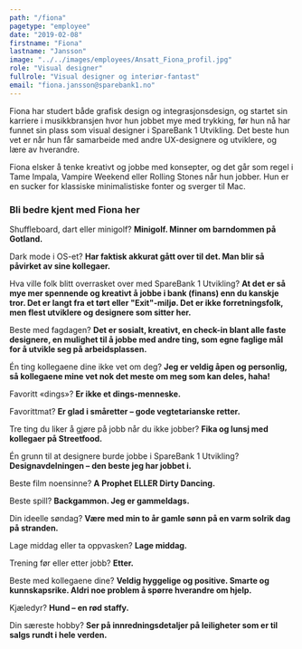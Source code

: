 ```yaml
---
path: "/fiona"
pagetype: "employee"
date: "2019-02-08"
firstname: "Fiona"
lastname: "Jansson"
image: "../../images/employees/Ansatt_Fiona_profil.jpg"
role: "Visual designer"
fullrole: "Visual designer og interiør-fantast"
email: "fiona.jansson@sparebank1.no"
---
```


Fiona har studert både grafisk design og integrasjonsdesign, og startet sin karriere i musikkbransjen hvor hun jobbet mye med trykking, før hun nå har funnet sin plass som visual designer i SpareBank 1 Utvikling. Det beste hun vet er når hun får samarbeide med andre UX-designere og utviklere, og lære av hverandre.

Fiona elsker å tenke kreativt og jobbe med konsepter, og det går som regel i Tame Impala, Vampire Weekend eller Rolling Stones når hun jobber. Hun er en sucker for klassiske minimalistiske fonter og sverger til Mac.

### Bli bedre kjent med Fiona her

<div class="info-content__questions">

Shuffleboard, dart eller minigolf?
**Minigolf. Minner om barndommen på Gotland.**

Dark mode i OS-et?
**Har faktisk akkurat gått over til det. Man blir så påvirket av sine kollegaer.** 

Hva ville folk blitt overrasket over med SpareBank 1 Utvikling?
**At det er så mye mer spennende og kreativt å jobbe i bank (finans) enn du kanskje tror. Det er langt fra et tørt eller "Exit"-miljø. Det er ikke forretningsfolk, men flest utviklere og designere som sitter her.**

Beste med fagdagen?
**Det er sosialt, kreativt, en check-in blant alle faste designere, en mulighet til å jobbe med andre ting, som egne faglige mål for å utvikle seg på arbeidsplassen.**

Én ting kollegaene dine ikke vet om deg?
**Jeg er veldig åpen og personlig, så kollegaene mine vet nok det meste om meg som kan deles, haha!**

Favoritt «dings»?
**Er ikke et dings-menneske.**

Favorittmat?
**Er glad i småretter – gode vegtetarianske retter.**

Tre ting du liker å gjøre på jobb når du ikke jobber?
**Fika og lunsj med kollegaer på Streetfood.**

Én grunn til at designere burde jobbe i SpareBank 1 Utvikling?
**Designavdelningen – den beste jeg har jobbet i.**

Beste film noensinne?
**A Prophet ELLER Dirty Dancing.**

Beste spill?
**Backgammon. Jeg er gammeldags.**

Din ideelle søndag?
**Være med min to år gamle sønn på en varm solrik dag på stranden.**

Lage middag eller ta oppvasken?
**Lage middag.**

Trening før eller etter jobb?
**Etter.**

Beste med kollegaene dine?
**Veldig hyggelige og positive. Smarte og kunnskapsrike. Aldri noe problem å spørre hverandre om hjelp.**

Kjæledyr?
**Hund – en rød staffy.**

Din særeste hobby?
**Ser på innredningsdetaljer på leiligheter som er til salgs rundt i hele verden.**

</div>